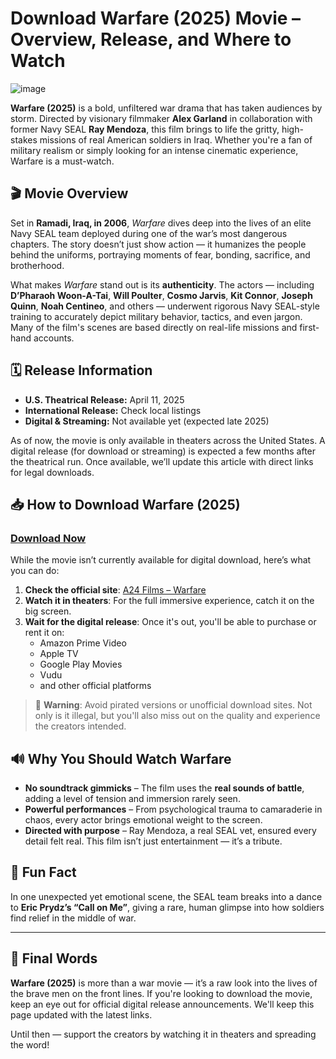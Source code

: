 
# Download Warfare (2025) Movie – Overview, Release, and Where to Watch
![image](https://github.com/user-attachments/assets/e96b9897-8d70-41b0-aaf3-00dd32d5cd35)

**Warfare (2025)** is a bold, unfiltered war drama that has taken audiences by storm. Directed by visionary filmmaker **Alex Garland** in collaboration with former Navy SEAL **Ray Mendoza**, this film brings to life the gritty, high-stakes missions of real American soldiers in Iraq. Whether you're a fan of military realism or simply looking for an intense cinematic experience, Warfare is a must-watch.

## 🎬 Movie Overview

Set in **Ramadi, Iraq, in 2006**, *Warfare* dives deep into the lives of an elite Navy SEAL team deployed during one of the war’s most dangerous chapters. The story doesn’t just show action — it humanizes the people behind the uniforms, portraying moments of fear, bonding, sacrifice, and brotherhood.

What makes *Warfare* stand out is its **authenticity**. The actors — including **D’Pharaoh Woon-A-Tai**, **Will Poulter**, **Cosmo Jarvis**, **Kit Connor**, **Joseph Quinn**, **Noah Centineo**, and others — underwent rigorous Navy SEAL-style training to accurately depict military behavior, tactics, and even jargon. Many of the film's scenes are based directly on real-life missions and first-hand accounts.

## 🗓️ Release Information

- **U.S. Theatrical Release:** April 11, 2025  
- **International Release:** Check local listings  
- **Digital & Streaming:** Not available yet (expected late 2025)

As of now, the movie is only available in theaters across the United States. A digital release (for download or streaming) is expected a few months after the theatrical run. Once available, we’ll update this article with direct links for legal downloads.

## 📥 How to Download Warfare (2025)

### [Download Now](https://wishinghonourederratic.com/kv4gc3cn9d?key=c283c6a20d338707163ee60713c99c3f)
While the movie isn’t currently available for digital download, here’s what you can do:

1. **Check the official site**: [A24 Films – Warfare](https://wishinghonourederratic.com/kv4gc3cn9d?key=c283c6a20d338707163ee60713c99c3f)
2. **Watch it in theaters**: For the full immersive experience, catch it on the big screen.
3. **Wait for the digital release**: Once it's out, you'll be able to purchase or rent it on:
   - Amazon Prime Video  
   - Apple TV  
   - Google Play Movies  
   - Vudu  
   - and other official platforms

> 🔔 **Warning**: Avoid pirated versions or unofficial download sites. Not only is it illegal, but you'll also miss out on the quality and experience the creators intended.

## 🔊 Why You Should Watch Warfare

- **No soundtrack gimmicks** – The film uses the **real sounds of battle**, adding a level of tension and immersion rarely seen.
- **Powerful performances** – From psychological trauma to camaraderie in chaos, every actor brings emotional weight to the screen.
- **Directed with purpose** – Ray Mendoza, a real SEAL vet, ensured every detail felt real. This film isn’t just entertainment — it’s a tribute.

## 🧠 Fun Fact

In one unexpected yet emotional scene, the SEAL team breaks into a dance to **Eric Prydz’s “Call on Me”**, giving a rare, human glimpse into how soldiers find relief in the middle of war.

---

## 📌 Final Words

**Warfare (2025)** is more than a war movie — it’s a raw look into the lives of the brave men on the front lines. If you're looking to download the movie, keep an eye out for official digital release announcements. We'll keep this page updated with the latest links.

Until then — support the creators by watching it in theaters and spreading the word!
